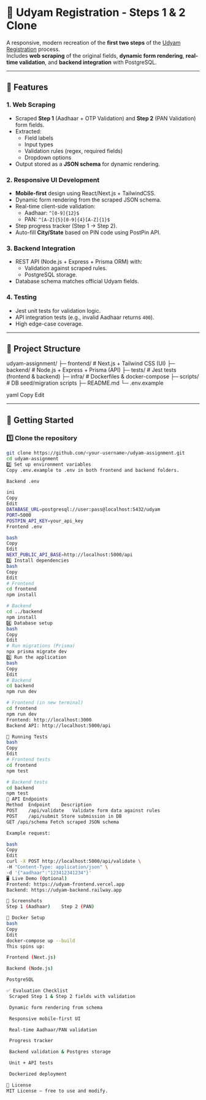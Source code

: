 # 🏢 Udyam Registration - Steps 1 & 2 Clone

A responsive, modern recreation of the **first two steps** of the [Udyam Registration](https://udyamregistration.gov.in/UdyamRegistration.aspx) process.  
Includes **web scraping** of the original fields, **dynamic form rendering**, **real-time validation**, and **backend integration** with PostgreSQL.

---

## 📌 Features

### 1. Web Scraping
- Scraped **Step 1** (Aadhaar + OTP Validation) and **Step 2** (PAN Validation) form fields.
- Extracted:
  - Field labels
  - Input types
  - Validation rules (regex, required fields)
  - Dropdown options
- Output stored as a **JSON schema** for dynamic rendering.

### 2. Responsive UI Development
- **Mobile-first** design using React/Next.js + TailwindCSS.
- Dynamic form rendering from the scraped JSON schema.
- Real-time client-side validation:
  - Aadhaar: `^[0-9]{12}$`
  - PAN: `^[A-Z]{5}[0-9]{4}[A-Z]{1}$`
- Step progress tracker (Step 1 → Step 2).
- Auto-fill **City/State** based on PIN code using PostPin API.

### 3. Backend Integration
- REST API (Node.js + Express + Prisma ORM) with:
  - Validation against scraped rules.
  - PostgreSQL storage.
- Database schema matches official Udyam fields.

### 4. Testing
- Jest unit tests for validation logic.
- API integration tests (e.g., invalid Aadhaar returns `400`).
- High edge-case coverage.

---

## 📂 Project Structure

udyam-assignment/
├─ frontend/ # Next.js + Tailwind CSS (UI)
├─ backend/ # Node.js + Express + Prisma (API)
├─ tests/ # Jest tests (frontend & backend)
├─ infra/ # Dockerfiles & docker-compose
├─ scripts/ # DB seed/migration scripts
├─ README.md
└─ .env.example

yaml
Copy
Edit

---

## 🚀 Getting Started

### 1️⃣ Clone the repository
```bash
git clone https://github.com/<your-username>/udyam-assignment.git
cd udyam-assignment
2️⃣ Set up environment variables
Copy .env.example to .env in both frontend and backend folders.

Backend .env

ini
Copy
Edit
DATABASE_URL=postgresql://user:pass@localhost:5432/udyam
PORT=5000
POSTPIN_API_KEY=your_api_key
Frontend .env

bash
Copy
Edit
NEXT_PUBLIC_API_BASE=http://localhost:5000/api
3️⃣ Install dependencies
bash
Copy
Edit
# Frontend
cd frontend
npm install

# Backend
cd ../backend
npm install
4️⃣ Database setup
bash
Copy
Edit
# Run migrations (Prisma)
npx prisma migrate dev
5️⃣ Run the application
bash
Copy
Edit
# Backend
cd backend
npm run dev

# Frontend (in new terminal)
cd frontend
npm run dev
Frontend: http://localhost:3000
Backend API: http://localhost:5000/api

🧪 Running Tests
bash
Copy
Edit
# Frontend tests
cd frontend
npm test

# Backend tests
cd backend
npm test
📡 API Endpoints
Method	Endpoint	Description
POST	/api/validate	Validate form data against rules
POST	/api/submit	Store submission in DB
GET	/api/schema	Fetch scraped JSON schema

Example request:

bash
Copy
Edit
curl -X POST http://localhost:5000/api/validate \
-H "Content-Type: application/json" \
-d '{"aadhaar":"123412341234"}'
🖥 Live Demo (Optional)
Frontend: https://udyam-frontend.vercel.app
Backend: https://udyam-backend.railway.app

📸 Screenshots
Step 1 (Aadhaar)	Step 2 (PAN)

🐳 Docker Setup
bash
Copy
Edit
docker-compose up --build
This spins up:

Frontend (Next.js)

Backend (Node.js)

PostgreSQL

✅ Evaluation Checklist
 Scraped Step 1 & Step 2 fields with validation

 Dynamic form rendering from schema

 Responsive mobile-first UI

 Real-time Aadhaar/PAN validation

 Progress tracker

 Backend validation & Postgres storage

 Unit + API tests

 Dockerized deployment

📜 License
MIT License — free to use and modify.

